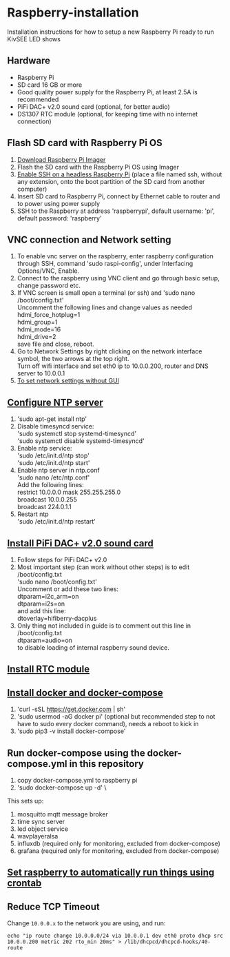 # Raspberry-installation

Installation instructions for how to setup a new Raspberry Pi ready to run KivSEE LED shows

## Hardware

* Raspberry Pi
* SD card 16 GB or more
* Good quality power supply for the Raspberry Pi, at least 2.5A is recommended
* PiFi DAC+ v2.0 sound card (optional, for better audio)
* DS1307 RTC module (optional, for keeping time with no internet connection)

## Flash SD card with Raspberry Pi OS

   1. [Download Raspberry Pi Imager](https://www.raspberrypi.org/downloads/)
   2. Flash the SD card with the Raspberry Pi OS using Imager
   3. [Enable SSH on a headless Raspberry Pi](https://www.raspberrypi.org/documentation/remote-access/ssh/) (place a file named ssh, without any extension, onto the boot partition of the SD card from another computer)
   4. Insert SD card to Raspberry Pi, connect by Ethernet cable to router and to power using power supply
   5. SSH to the Raspberry at address 'raspberrypi', default username: 'pi', default password: 'raspberry'

## VNC connection and Network setting

   1. To enable vnc server on the raspberry, enter raspberry configuration through SSH, command 'sudo raspi-config', under Interfacing Options/VNC, Enable.
   2. Connect to the raspberry using VNC client and go through basic setup, change password etc.
   3. If VNC screen is small open a terminal (or ssh) and 'sudo nano /boot/config.txt' \
      Uncomment the following lines and change values as needed \
      hdmi_force_hotplug=1 \
      hdmi_group=1 \
      hdmi_mode=16 \
      hdmi_drive=2 \
      save file and close, reboot.
   4. Go to Network Settings by right clicking on the network interface symbol, the two arrows at the top right. \
      Turn off wifi interface and set eth0 ip to 10.0.0.200, router and DNS server to 10.0.0.1
   5. [To set network settings without GUI](https://www.ionos.com/digitalguide/server/configuration/provide-raspberry-pi-with-a-static-ip-address/)

## [Configure NTP server](http://raspberrypi.tomasgreno.cz/ntp-client-and-server.html)

   1. 'sudo apt-get install ntp'
   2. Disable timesyncd service: \
      'sudo systemctl stop systemd-timesyncd' \
      'sudo systemctl disable systemd-timesyncd'
   3. Enable ntp service: \
      'sudo /etc/init.d/ntp stop' \
      'sudo /etc/init.d/ntp start'
   4. Enable ntp server in ntp.conf \
      'sudo nano /etc/ntp.conf' \
      Add the following lines: \
         restrict 10.0.0.0 mask 255.255.255.0 \
         broadcast 10.0.0.255 \
         broadcast 224.0.1.1
   5. Restart ntp \
      'sudo /etc/init.d/ntp restart'

## [Install PiFi DAC+ v2.0 sound card](https://github.com/guussie/PiDS/wiki/09.-How-to-make-various-DACs-work)

   1. Follow steps for PiFi DAC+ v2.0
   2. Most important step (can work without other steps) is to edit /boot/config.txt \
      'sudo nano /boot/config.txt' \
      Uncomment or add these two lines: \
      dtparam=i2c_arm=on \
      dtparam=i2s=on \
      and add this line: \
      dtoverlay=hifiberry-dacplus
   3. Only thing not included in guide is to comment out this line in /boot/config.txt \
      dtparam=audio=on \
      to disable loading of internal raspberry sound device.

## [Install RTC module](https://thepihut.com/blogs/raspberry-pi-tutorials/17209332-adding-a-real-time-clock-to-your-raspberry-pi)

## [Install docker and docker-compose](https://dev.to/rohansawant/installing-docker-and-docker-compose-on-the-raspberry-pi-in-5-simple-steps-3mgl)

   1. 'curl -sSL <https://get.docker.com> | sh'
   2. 'sudo usermod -aG docker pi' (optional but recommended step to not have to sudo every docker command), needs a reboot to kick in
   3. 'sudo pip3 -v install docker-compose'

## Run docker-compose using the docker-compose.yml in this repository

   1. copy docker-compose.yml to raspberry pi
   2. 'sudo docker-compose up -d' \

   This sets up:

   1. mosquitto mqtt message broker
   2. time sync server
   3. led object service
   4. wavplayeralsa
   5. influxdb (required only for monitoring, excluded from docker-compose)
   6. grafana (required only for monitoring, excluded from docker-compose)

## [Set raspberry to automatically run things using crontab](https://www.dexterindustries.com/howto/auto-run-python-programs-on-the-raspberry-pi/)

## Reduce TCP Timeout
Change `10.0.0.x` to the network you are using, and run:
```
echo "ip route change 10.0.0.0/24 via 10.0.0.1 dev eth0 proto dhcp src 10.0.0.200 metric 202 rto_min 20ms" > /lib/dhcpcd/dhcpcd-hooks/40-route
```
